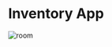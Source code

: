 # Inventory App

![room](https://github.com/user-attachments/assets/a3f5dbf3-4980-4a05-8846-fd217f1b559e)

